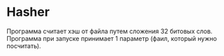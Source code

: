 # Hasher
Программа считает хэш от файла путем сложения 32 битовых слов.
Программа при запуске принимает 1 параметр (фаил, который нужно посчитать).
